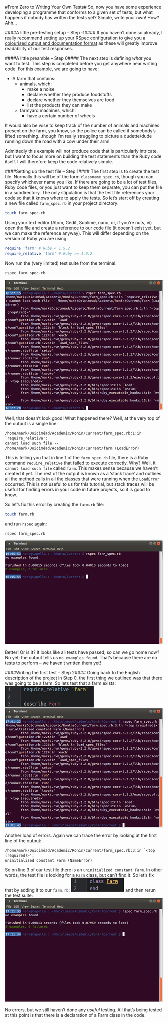 #From Zero to Writing Your Own Tests#
So, now you have some experience developing a programme that conforms to a given set of tests, but what happens if nobody has written the tests yet? Simple, write your own! How? Ahh…

####A little pre-testing setup – Step ‐1####
If you haven’t done so already, I really recommend setting up your RSpec configuration to give you a [colourised output and documentation format](./more_info.md) as these will greatly improve readability of our test responses.

####A little preamble – Step 0####
The next step is defining _what_ you want to test. This step is completed before you get anywhere near writing code. For this example, we are going to have:
- A farm that contains:
  - animals, which:
    - make a noise
    - declare whether they produce foodstuffs
    - declare whether they themselves are food
    - list the products they can make
  - farmyard machines, which:
    - have a certain number of wheels

It would also be wise to keep track of the number of animals and machines present on the farm, you know, so the police can be called if somebody’s lifted something…though I’m really struggling to picture a dudette/dude running down the road with a cow under their arm!

Admittedly this example will not produce code that is particularly intricate, but I want to focus more on building the test statements than the Ruby code itself. I will therefore keep the code relatively simple.

####Setting up the test file – Step 1####
The first step is to create the test file. Normally this will be of the form `classname_spec.rb`, though you can specify whichever name you like. If there are going to be a lot of test files, Ruby code files, or you just want to keep them separate, you can put the file in a subdirectory. The only stipulation is that the test file references your code so that it knows where to apply the tests. So let’s start off by creating a new file called `farm_spec.rb` in your project directory:
```bash
touch farm_spec.rb
```
Using your text editor (Atom, Gedit, Sublime, nano, or, if you’re nuts, vi) open the file and create a reference to our code file (it doesn’t exist yet, but we can make the reference anyway). This will differ depending on the version of Ruby you are using:
```ruby
require 'farm' # Ruby < 1.9.2
require_relative 'farm' # Ruby >= 1.9.2
```
Now run the (very limited) test suite from the terminal:
```bash
rspec farm_spec.rb
```
![Eep! Look at all those errors!](./screenies/require-relative.png)

Well, that doesn’t look good! What happened there? Well, at the very top of the output is a single line:
```
/home/mark/Doiciméad/Academic/Ronin/Current/farm_spec.rb:1:in `require_relative':
cannot load such file -- /home/mark/Doiciméad/Academic/Ronin/Current/farm (LoadError)
```

This is telling you that in line 1 of the `farm_spec.rb` file, there is a Ruby command `require_relative` that failed to execute correctly. Why? Well, it `cannot load such file` called `farm`. This makes sense because we haven’t created it yet. The rest of the output is known as a ‘stack trace’ and outlines all the method calls in all the classes that were running when the `LoadError` occurred. This is not useful to us for this tutorial, but stack traces will be useful for finding errors in your code in future projects, so it is good to know.

So let’s fix this error by creating the `farm.rb` file:
```bash
touch farm.rb
```
and run `rspec` again:
```bash
rspec farm_spec.rb
```
![Well that looks good, doesn’t it?](./screenies/no-examples.png)

Better! Or is it? It looks like all tests have passed, so can we go home now? No yet: the output tells us `no examples found`. That’s because there are no tests to perform – we haven’t written them yet!

####Writing the first test – Step 2####
Going back to the English description of the project in Step 0, the first thing we outlined was that there was going to be a farm. So lets test that a farm exists:
![describe Farm](./screenies/describe-farm.png)
![Oh oh! Not again!](./screenies/describe-farm-output.png)

Another load of errors. Again we can trace the error by looking at the first line of the output:
```
/home/mark/Doiciméad/Academic/Ronin/Current/farm_spec.rb:3:in `<top (required)>':
uninitialized constant Farm (NameError)
```
So on line 3 of our test file there is an `uninitialized constant Farm`. In other words, the test file is looking for a `Farm` class, but can’t find it. So let’s fix that by adding it to our `farm.rb`:
![class Farm](./screenies/class-farm.png)
and then rerun the test suite:
![Same as before](./screenies/class-farm-output.png)

No errors, but we still haven’t done any _useful_ testing. All that’s being tested at this point is that there is a declaration of a Farm class in the code.
